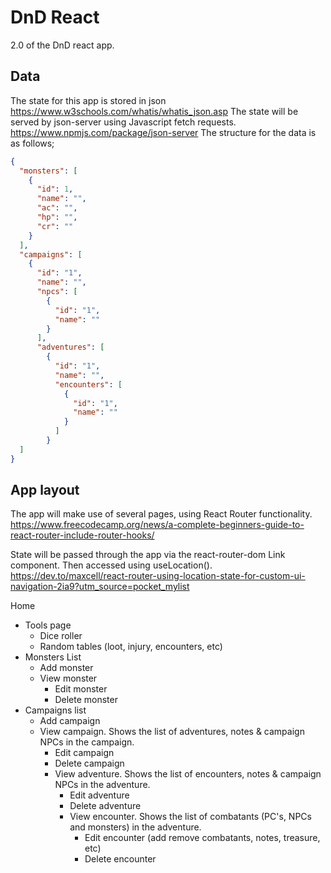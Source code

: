 # DnD React
 2.0 of the DnD react app.

 ## Data
 The state for this app is stored in json https://www.w3schools.com/whatis/whatis_json.asp
 The state will be served by json-server using Javascript fetch requests. https://www.npmjs.com/package/json-server
The structure for the data is as follows;
```json
{
  "monsters": [
    {
      "id": 1,
      "name": "",
      "ac": "",
      "hp": "",
      "cr": ""
    }
  ],
  "campaigns": [
    {
      "id": "1",
      "name": "",
      "npcs": [
        {
          "id": "1",
          "name": ""
        }
      ],
      "adventures": [
        {
          "id": "1",
          "name": "",
          "encounters": [
            {
              "id": "1",
              "name": ""
            }
          ]
        }
  ]
}
```
## App layout
The app will make use of several pages, using React Router functionality. https://www.freecodecamp.org/news/a-complete-beginners-guide-to-react-router-include-router-hooks/

State will be passed through the app via the react-router-dom Link component. Then accessed using useLocation(). https://dev.to/maxcell/react-router-using-location-state-for-custom-ui-navigation-2ia9?utm_source=pocket_mylist

Home
* Tools page
    * Dice roller
    * Random tables (loot, injury, encounters, etc)
* Monsters List
    * Add monster
    * View monster
        * Edit monster
        * Delete monster
* Campaigns list
    * Add campaign
    * View campaign. Shows the list of adventures, notes & campaign NPCs in the campaign.
        * Edit campaign
        * Delete campaign
        * View adventure. Shows the list of encounters, notes & campaign NPCs in the adventure.
            * Edit adventure
            * Delete adventure
            * View encounter. Shows the list of combatants (PC's, NPCs and monsters) in the adventure.
                * Edit encounter (add remove combatants, notes, treasure, etc)
                * Delete encounter
     
    
